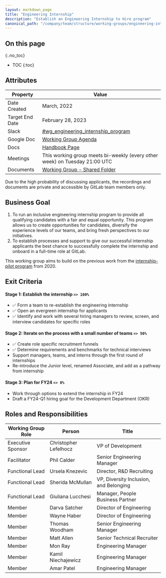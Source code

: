 ```yaml
---
layout: markdown_page
title: "Engineering Internship"
description: "Establish an Engineering Internship to Hire program"
canonical_path: "/company/team/structure/working-groups/engineering-internship/"
---
```


## On this page
{:.no_toc}

- TOC
{:toc}

## Attributes

| Property        | Value                                                                                                           |
|-----------------|-----------------------------------------------------------------------------------------------------------------|
| Date Created    | March, 2022                                                                                                     |
| Target End Date | February 28, 2023                                                                                               |
| Slack           | [#wg_engineering_internship_program](https://gitlab.slack.com/archives/C03GW8WMVA9)                             |
| Google Doc      | [Working Group Agenda](https://docs.google.com/document/d/1hcuE6I6rvdISFk_zzYYdxFdJM4ONhRrGY499ydDUiWc/edit#)   |
| Docs            | [Handbook Page](https://about.gitlab.com/handbook/engineering/internships/)                                     |
| Meetings        | This working group meets bi-weekly (every other week) on Tuesday 21:00 UTC                                      |
| Documents       | [Working Group - Shared Folder](https://drive.google.com/drive/folders/1KUNilJ_WPwklFO1N5_oKiMmoCAlxtqRV)       |

Due to the high probability of discussing applicants, the recordings and documents are private and accessible by GitLab team members only.

## Business Goal

1. To run an inclusive engineering internship program to provide all qualifying candidates with a fair and equal opportunity. This program allows us to create opportunities for candidates, diversify the experience levels of our teams, and bring fresh perspectives to our initiatives.
2. To establish processes and support to give our successful internship applicants the best chance to successfully complete the internship and onboard in a full-time role at GitLab.

This working group aims to build on the previous work from the [internship-pilot program](../internship-pilot) from 2020.

## Exit Criteria

#### Stage 1: Establish the internship `=> 100%`

- ✅ Form a team to re-establish the engineering internship
- ✅ Open an evergreen internship for applicants
- ✅ Identify and work with several hiring managers to review, screen, and interview candidates for specific roles 

#### Stage 2: Iterate on the process with a small number of teams  `=> 50%`

- ✅ Create role specific recruitment funnels
- ✅ Determine requirements and benchmarks for technical interviews
- Support managers, teams, and interns through the first round of internships 
- Re-introduce the Junior level, renamed Associate, and add as a pathway from internship

#### Stage 3: Plan for FY24 `=> 0%`

- Work through options to extend the internship in FY24
- Draft a FY24-Q1 hiring goal for the Development Department (OKR)

## Roles and Responsibilities

| Working Group Role | Person               | Title                                 |
|--------------------|----------------------|---------------------------------------|
| Executive Sponsor  | Christopher Lefelhocz | VP of Development                    |
| Facilitator        | Phil Calder          | Senior Engineering Manager            |
| Functional Lead    | Ursela Knezevic      | Director, R&D Recruiting              |
| Functional Lead    | Sherida McMullan     | VP, Diversity Inclusion, and Belonging |
| Functional Lead    | Giuliana Lucchesi    | Manager, People Business Partner      |
| Member             | Darva Satcher        | Director of Engineering               |
| Member             | Wayne Haber          | Director of Engineering               |
| Member             | Thomas Woodham       | Senior Engineering Manager            |
| Member             | Matt Allen           | Senior Technical Recruiter            |
| Member             | Mon Ray              | Engineering Manager                   |
| Member             | Kamil Niechajewicz   | Engineering Manager                   |
| Member             | Amar Patel           | Engineering Manager                   |


